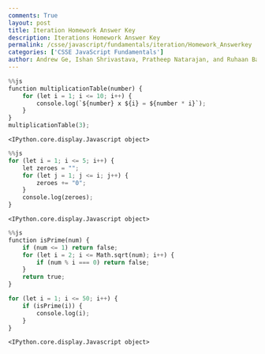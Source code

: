 ```yaml
---
comments: True
layout: post
title: Iteration Homework Answer Key
description: Iterations Homework Answer Key
permalink: /csse/javascript/fundamentals/iteration/Homework_Answerkey
categories: ['CSSE JavaScript Fundamentals']
author: Andrew Ge, Ishan Shrivastava, Pratheep Natarajan, and Ruhaan Bansal
---
```


```python
%%js
function multiplicationTable(number) {
    for (let i = 1; i <= 10; i++) {
        console.log(`${number} x ${i} = ${number * i}`);
    }
}
multiplicationTable(3);
```


    <IPython.core.display.Javascript object>



```python
%%js 
for (let i = 1; i <= 5; i++) {
    let zeroes = "";
    for (let j = 1; j <= i; j++) {
        zeroes += "0";
    }
    console.log(zeroes);
}
```


    <IPython.core.display.Javascript object>



```python
%%js 
function isPrime(num) {
    if (num <= 1) return false;
    for (let i = 2; i <= Math.sqrt(num); i++) {
        if (num % i === 0) return false;
    }
    return true;
}

for (let i = 1; i <= 50; i++) {
    if (isPrime(i)) {
        console.log(i);
    }
}
```


    <IPython.core.display.Javascript object>

